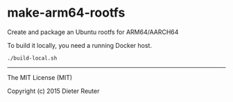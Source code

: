 # make-arm64-rootfs
Create and package an Ubuntu rootfs for ARM64/AARCH64

To build it locally, you need a running Docker host.
```
./build-local.sh
```

---
The MIT License (MIT)

Copyright (c) 2015 Dieter Reuter
